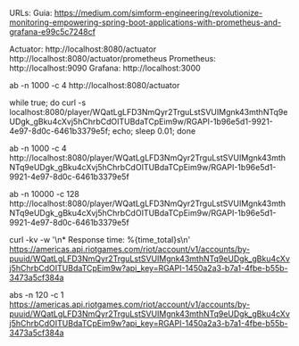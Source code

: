 URLs:
Guia:
https://medium.com/simform-engineering/revolutionize-monitoring-empowering-spring-boot-applications-with-prometheus-and-grafana-e99c5c7248cf

Actuator:
http://localhost:8080/actuator
http://localhost:8080/actuator/prometheus
Prometheus:
http://localhost:9090
Grafana:
http://localhost:3000

ab -n 1000 -c 4 http://localhost:8080/actuator

while true; do curl -s localhost:8080/player/WQatLgLFD3NmQyr2TrguLstSVUIMgnk43mthNTq9eUDgk_gBku4cXvj5hChrbCdOITUBdaTCpEim9w/RGAPI-1b96e5d1-9921-4e97-8d0c-6461b3379e5f; echo; sleep 0.01; done

ab -n 1000 -c 4 http://localhost:8080/player/WQatLgLFD3NmQyr2TrguLstSVUIMgnk43mthNTq9eUDgk_gBku4cXvj5hChrbCdOITUBdaTCpEim9w/RGAPI-1b96e5d1-9921-4e97-8d0c-6461b3379e5f

ab -n 10000 -c 128 http://localhost:8080/player/WQatLgLFD3NmQyr2TrguLstSVUIMgnk43mthNTq9eUDgk_gBku4cXvj5hChrbCdOITUBdaTCpEim9w/RGAPI-1b96e5d1-9921-4e97-8d0c-6461b3379e5f


curl -kv -w '\n* Response time: %{time_total}s\n' https://americas.api.riotgames.com/riot/account/v1/accounts/by-puuid/WQatLgLFD3NmQyr2TrguLstSVUIMgnk43mthNTq9eUDgk_gBku4cXvj5hChrbCdOITUBdaTCpEim9w?api_key=RGAPI-1450a2a3-b7a1-4fbe-b55b-3473a5cf384a

abs -n 120 -c 1 https://americas.api.riotgames.com/riot/account/v1/accounts/by-puuid/WQatLgLFD3NmQyr2TrguLstSVUIMgnk43mthNTq9eUDgk_gBku4cXvj5hChrbCdOITUBdaTCpEim9w?api_key=RGAPI-1450a2a3-b7a1-4fbe-b55b-3473a5cf384a